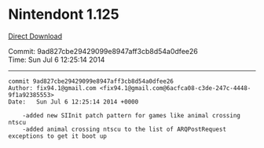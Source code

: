 # Nintendont 1.125
[Direct Download](./Nintendont.zip)

Commit: 9ad827cbe29429099e8947aff3cb8d54a0dfee26  
Time: Sun Jul 6 12:25:14 2014   

-----

```
commit 9ad827cbe29429099e8947aff3cb8d54a0dfee26
Author: fix94.1@gmail.com <fix94.1@gmail.com@6acfca08-c3de-247c-4448-9f1a92385553>
Date:   Sun Jul 6 12:25:14 2014 +0000

    -added new SIInit patch pattern for games like animal crossing ntscu
    -added animal crossing ntscu to the list of ARQPostRequest exceptions to get it boot up
```
